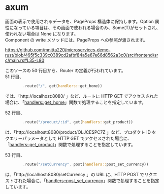 # axum

画面の表示で使用されるデータを、PageProps 構造体に保持します。Option 属性になっている項目は、その画面で使われる場合のみ、Some(T)がセットされ、使われない場合は None になります。  
Component の write メソッドには、PageProps への参照が渡されます。

https://github.com/mnitta220/microservices-demo-rust/blob/495f5c339c0389cd2afbf84a5e67e66d8562a3c0/src/frontend/src/main.rs#L35-L80

このソースの 50 行目から、Router の定義が行われています。  
51 行目、

```rust
        .route("/", get(handlers::get_home))
```

では、「http://localhost:8080/ 」など、ルートに HTTP GET でアクセスされた場合に、「[handlers::get_home](https://github.com/mnitta220/microservices-demo-rust/blob/495f5c339c0389cd2afbf84a5e67e66d8562a3c0/src/frontend/src/handlers.rs#L49-L58)」関数で処理することを指定しています。

52 行目、

```rust
        .route("/product/:id", get(handlers::get_product))
```

は、「http://localhost:8080/product/OLJCESPC7Z 」など、プロダクト ID をクエリーパラメータとして HTTP GET でアクセスされた場合に、「[handlers::get_product](https://github.com/mnitta220/microservices-demo-rust/blob/204b22a6d42256605231bff7dd855e7219a21030/src/frontend/src/handlers.rs#L60-L72)」関数で処理することを指定しています。

53 行目、

```rust
        .route("/setCurrency", post(handlers::post_set_currency))
```

は、「http://localhost:8080/setCurrency 」の URL に、HTTP POST でリクエストされた場合に、「[handlers::post_set_currency](https://github.com/mnitta220/microservices-demo-rust/blob/204b22a6d42256605231bff7dd855e7219a21030/src/frontend/src/handlers.rs#L90-L106)」関数で処理することを指定しています。
